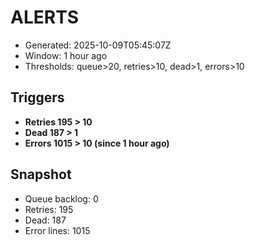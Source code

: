 # ALERTS

- Generated: 2025-10-09T05:45:07Z
- Window: 1 hour ago
- Thresholds: queue>20, retries>10, dead>1, errors>10

## Triggers
- **Retries 195 > 10**
- **Dead 187 > 1**
- **Errors 1015 > 10 (since 1 hour ago)**

## Snapshot
- Queue backlog: 0
- Retries: 195
- Dead: 187
- Error lines: 1015

